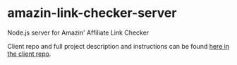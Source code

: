 # amazin-link-checker-server
Node.js server for Amazin' Affiliate Link Checker

Client repo and full project description and instructions can be found [here in the client repo](https://github.com/MJGrant/amazin-link-checker).
